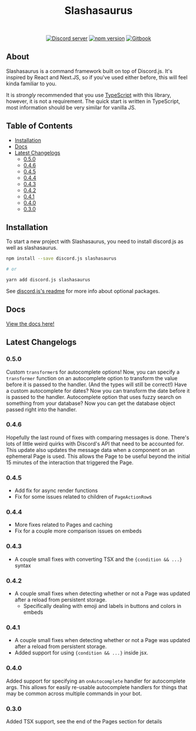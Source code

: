 <div align="center">
  <br />
  <h1>Slashasaurus</h1>
  <br />
  <p>
    <a href="https://discord.gg/hqtbXzry3h"><img src="https://img.shields.io/discord/939038490023301150?color=5865F2&logo=discord&logoColor=white" alt="Discord server" /></a>
    <a href="https://www.npmjs.com/package/slashasaurus"><img src="https://img.shields.io/npm/v/slashasaurus.svg?maxAge=3600" alt="npm version" /></a>
		<a href="https://rodentman87.gitbook.io/slashasaurus/"><img src="https://img.shields.io/badge/docs-lightgrey.svg?maxAge=3600&logo=gitbook" alt="Gitbook" /></a>
  </p>
</div>

## About

Slashasaurus is a command framework built on top of Discord.js. It's inspired by React and Next.JS, so if you've used either before, this will feel kinda familiar to you.

It is _strongly_ recommended that you use [TypeScript](https://www.typescriptlang.org/) with this library, however, it is not a requirement. The quick start is written in TypeScript, most information should be very similar for vanilla JS.

## Table of Contents

- [Installation](#installation)
- [Docs](#docs)
- [Latest Changelogs](#latest-changelogs)
  - [0.5.0](#050)
  - [0.4.6](#046)
  - [0.4.5](#045)
  - [0.4.4](#044)
  - [0.4.3](#043)
  - [0.4.2](#042)
  - [0.4.1](#041)
  - [0.4.0](#040)
  - [0.3.0](#030)

## Installation

To start a new project with Slashasaurus, you need to install discord.js as well as slashasaurus.

```sh
npm install --save discord.js slashasaurus

# or

yarn add discord.js slashasaurus
```

See [discord.js's readme](https://github.com/discordjs/discord.js#optional-packages) for more info about optional packages.

## Docs

[View the docs here!](https://rodentman87.gitbook.io/slashasaurus/)

## Latest Changelogs

### 0.5.0

Custom `transformer`s for autocomplete options! Now, you can specify a `transformer` function on an autocomplete option to transform the value before it is passed to the handler. (And the types will still be correct!) Have a custom autocomplete for dates? Now you can transform the date before it is passed to the handler. Autocomplete option that uses fuzzy search on something from your database? Now you can get the database object passed right into the handler.

### 0.4.6

Hopefully the last round of fixes with comparing messages is done. There's lots of little weird quirks with Discord's API that need to be accounted for. This update also updates the message data when a component on an ephemeral Page is used. This allows the Page to be useful beyond the initial 15 minutes of the interaction that triggered the Page.

### 0.4.5

- Add fix for async render functions
- Fix for some issues related to children of `PageActionRow`s

### 0.4.4

- More fixes related to Pages and caching
- Fix for a couple more comparison issues on embeds

### 0.4.3

- A couple small fixes with converting TSX and the `{condition && ...}` syntax

### 0.4.2

- A couple small fixes when detecting whether or not a Page was updated after a reload from persistent storage.
  - Specifically dealing with emoji and labels in buttons and colors in embeds

### 0.4.1

- A couple small fixes when detecting whether or not a Page was updated after a reload from persistent storage.
- Added support for using `{condition && ...}` inside jsx.

### 0.4.0

Added support for specifying an `onAutocomplete` handler for autocomplete args. This allows for easily re-usable autocomplete handlers for things that may be common across multiple commands in your bot.

### 0.3.0

Added TSX support, see the end of the Pages section for details
